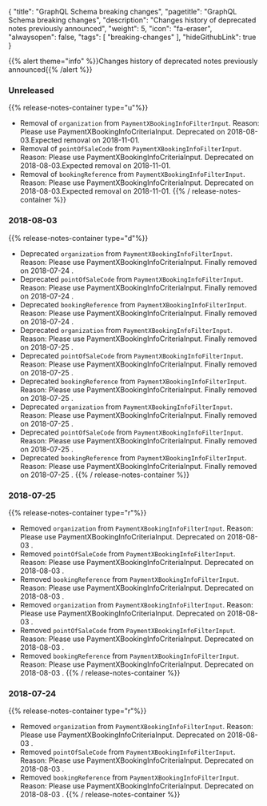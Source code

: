 {
	"title": "GraphQL Schema breaking changes",
	"pagetitle": "GraphQL Schema breaking changes",
	"description": "Changes history of deprecated notes previously announced",
	"weight": 5,
	"icon": "fa-eraser",
	"alwaysopen": false,
	"tags": [
		"breaking-changes"
	],
	"hideGithubLink": true
}

{{% alert theme="info" %}}Changes history of deprecated notes previously announced{{% /alert %}}

### Unreleased
{{% release-notes-container type="u"%}}
- Removal of `organization` from `PaymentXBookingInfoFilterInput`. Reason: Please use PaymentXBookingInfoCriteriaInput.  Deprecated on 2018-08-03.Expected removal on 2018-11-01.
- Removal of `pointOfSaleCode` from `PaymentXBookingInfoFilterInput`. Reason: Please use PaymentXBookingInfoCriteriaInput.  Deprecated on 2018-08-03.Expected removal on 2018-11-01.
- Removal of `bookingReference` from `PaymentXBookingInfoFilterInput`. Reason: Please use PaymentXBookingInfoCriteriaInput.  Deprecated on 2018-08-03.Expected removal on 2018-11-01.
{{% / release-notes-container %}}
### 2018-08-03
{{% release-notes-container type="d"%}}
- Deprecated `organization` from `PaymentXBookingInfoFilterInput`. Reason: Please use PaymentXBookingInfoCriteriaInput. Finally removed on 2018-07-24 .
- Deprecated `pointOfSaleCode` from `PaymentXBookingInfoFilterInput`. Reason: Please use PaymentXBookingInfoCriteriaInput. Finally removed on 2018-07-24 .
- Deprecated `bookingReference` from `PaymentXBookingInfoFilterInput`. Reason: Please use PaymentXBookingInfoCriteriaInput. Finally removed on 2018-07-24 .
- Deprecated `organization` from `PaymentXBookingInfoFilterInput`. Reason: Please use PaymentXBookingInfoCriteriaInput. Finally removed on 2018-07-25 .
- Deprecated `pointOfSaleCode` from `PaymentXBookingInfoFilterInput`. Reason: Please use PaymentXBookingInfoCriteriaInput. Finally removed on 2018-07-25 .
- Deprecated `bookingReference` from `PaymentXBookingInfoFilterInput`. Reason: Please use PaymentXBookingInfoCriteriaInput. Finally removed on 2018-07-25 .
- Deprecated `organization` from `PaymentXBookingInfoFilterInput`. Reason: Please use PaymentXBookingInfoCriteriaInput. Finally removed on 2018-07-25 .
- Deprecated `pointOfSaleCode` from `PaymentXBookingInfoFilterInput`. Reason: Please use PaymentXBookingInfoCriteriaInput. Finally removed on 2018-07-25 .
- Deprecated `bookingReference` from `PaymentXBookingInfoFilterInput`. Reason: Please use PaymentXBookingInfoCriteriaInput. Finally removed on 2018-07-25 .
{{% / release-notes-container %}}
### 2018-07-25
{{% release-notes-container type="r"%}}
- Removed `organization` from `PaymentXBookingInfoFilterInput`. Reason: Please use PaymentXBookingInfoCriteriaInput. Deprecated on 2018-08-03 .
- Removed `pointOfSaleCode` from `PaymentXBookingInfoFilterInput`. Reason: Please use PaymentXBookingInfoCriteriaInput. Deprecated on 2018-08-03 .
- Removed `bookingReference` from `PaymentXBookingInfoFilterInput`. Reason: Please use PaymentXBookingInfoCriteriaInput. Deprecated on 2018-08-03 .
- Removed `organization` from `PaymentXBookingInfoFilterInput`. Reason: Please use PaymentXBookingInfoCriteriaInput. Deprecated on 2018-08-03 .
- Removed `pointOfSaleCode` from `PaymentXBookingInfoFilterInput`. Reason: Please use PaymentXBookingInfoCriteriaInput. Deprecated on 2018-08-03 .
- Removed `bookingReference` from `PaymentXBookingInfoFilterInput`. Reason: Please use PaymentXBookingInfoCriteriaInput. Deprecated on 2018-08-03 .
{{% / release-notes-container %}}
### 2018-07-24
{{% release-notes-container type="r"%}}
- Removed `organization` from `PaymentXBookingInfoFilterInput`. Reason: Please use PaymentXBookingInfoCriteriaInput. Deprecated on 2018-08-03 .
- Removed `pointOfSaleCode` from `PaymentXBookingInfoFilterInput`. Reason: Please use PaymentXBookingInfoCriteriaInput. Deprecated on 2018-08-03 .
- Removed `bookingReference` from `PaymentXBookingInfoFilterInput`. Reason: Please use PaymentXBookingInfoCriteriaInput. Deprecated on 2018-08-03 .
{{% / release-notes-container %}}